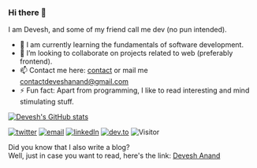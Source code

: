 ### Hi there 👋

<!--
**devesh-anand/devesh-anand** is a ✨ _special_ ✨ repository because its `README.md` (this file) appears on your GitHub profile.

Here are some ideas to get you started:

- 🔭 I’m currently working on ...
- 🌱 I’m currently learning ...
- 👯 I’m looking to collaborate on ...
- 🤔 I’m looking for help with ...
- 💬 Ask me about ...
- 📫 How to reach me: ...
- 😄 Pronouns: ...
- ⚡ Fun fact: ...
-->

I am Devesh, and some of my friend call me dev (no pun intended).

- 🌱 I am currently learning the fundamentals of software development.
- 👯 I’m looking to collaborate on projects related to web (preferably frontend).
- 📫 Contact me here: [contact](https://deveshanand.com/contact/) or mail me [contactdeveshanand@gmail.com](mailto:contactdeveshanand@gmail.com)
- ⚡ Fun fact: Apart from programming, I like to read interesting and mind stimulating stuff.

[![Devesh's GitHub stats](https://github-readme-stats.vercel.app/api?username=devesh-anand&show_icons=true&theme=radical)](https://github.com/devesh-anand/github-readme-stats)

<!--[![medium](https://img.shields.io/badge/Medium-12100E?style=for-the-badge&logo=medium&logoColor=white)](https://medium.com/)-->
<!--[![stackoverflow](https://img.shields.io/badge/Stack_Overflow-FE7A16?style=for-the-badge&logo=stack-overflow&logoColor=white)](https://stackoverflow.com)-->
[![twitter](https://img.shields.io/badge/Twitter-1DA1F2?style=for-the-badge&logo=twitter&logoColor=white)](https://twitter.com/deveshanand18)
[![email](https://img.shields.io/badge/Gmail-D14836?style=for-the-badge&logo=gmail&logoColor=white)](mailto:contactdeveshanand@gmail.com)
[![linkedIn](https://img.shields.io/badge/LinkedIn-0077B5?style=for-the-badge&logo=linkedin&logoColor=white)](https://www.linkedin.com/in/deveshanand18/)
[![dev.to](https://img.shields.io/badge/dev.to-0A0A0A?style=for-the-badge&logo=dev-dot-to&logoColor=white)](https://dev.to/deveshanand18)
![Visitor](http://estruyf-github.azurewebsites.net/api/VisitorHit?user=devesh-anand&repo=devesh-anand&countColorcountColor&countColor=%237B1E7B)

Did you know that I also write a blog?    
Well, just in case you want to read, here's the link: [Devesh Anand](https://deveshanand.com/blog/)
